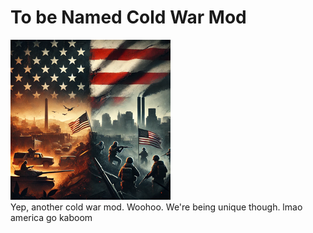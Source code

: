 # To be Named Cold War Mod
![Thumbnail](thumbnail.png)  
Yep, another cold war mod. Woohoo. We're being unique though. lmao america go kaboom
